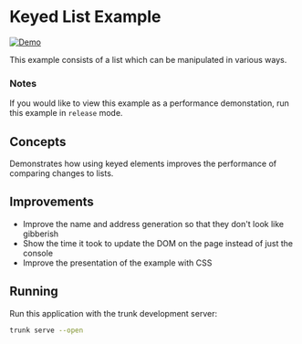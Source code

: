 # Keyed List Example

[![Demo](https://img.shields.io/website?label=demo&url=https%3A%2F%2Fexamples.yew.rs%2Fkeyed_list)](https://examples.yew.rs/keyed_list)

This example consists of a list which can be manipulated in various ways.

### Notes

If you would like to view this example as a performance demonstation, run this example in `release` mode.

## Concepts

Demonstrates how using keyed elements improves the performance of comparing changes to lists.

## Improvements

- Improve the name and address generation so that they don't look like gibberish
- Show the time it took to update the DOM on the page instead of just the console
- Improve the presentation of the example with CSS

## Running

Run this application with the trunk development server:

```bash
trunk serve --open
```